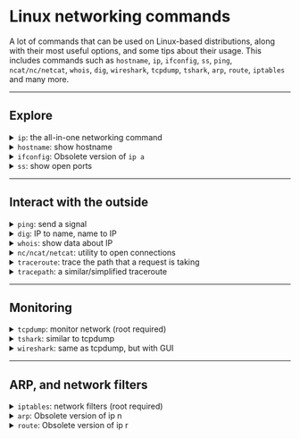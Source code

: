 # Linux networking commands

A lot of commands that can be used on Linux-based distributions, along with their most useful options, and some tips about their usage. This includes commands such as `hostname`, `ip`, `ifconfig`, `ss`, `ping`, `ncat/nc/netcat`, `whois`, `dig`, `wireshark`, `tcpdump`, `tshark`, `arp`, `route`, `iptables` and many more.

<hr class="sl">

## Explore

<details class="details-e mt-4">
<summary><code>ip</code>: the all-in-one networking command</summary>
<div class="row row-cols-md-2"><div>

Show all interfaces <small>(a=addr=address, l=link)</small>

```bash
$ ip a
$ ip l
```

Show one interface "eth0" addresses/links

```bash
$ ip addr show dev0
$ ip link show dev0
```
<br>

Useful option: `-r` to show names instead of IPs.
</div><div>

Show routing table <small>(r=route)</small>

```bash
$ ip r
```

To add a route, you need "_dest", "_gateway", and "_interface"

```bash
$ ip r add _dest via _gateway dev _interface
```

Show ARP cache <small>(n=neigh=neighbor)</small>

```bash
$ ip n
```
</div></div>
</details>

<div class="row row-cols-md-3"><div>
<details class="details-e">
<summary><code>hostname</code>: show hostname</summary>

```bash
$ hostname
```

Show host domain

```bash
$ hostname -d
```

</details>
</div><div>
<details class="details-e">
<summary><code>ifconfig</code>: Obsolete version of <code>ip a</code></summary>

Show information about the network. Note that RT = received, TX = emitted. Print info about all interfaces:

```bash
$ ifconfig -a
```

Only one interface "eth0"

```bash
$ ifconfig eth0
```

</details>
</div><div>
<details class="details-e">
<summary><code>ss</code>: show open ports</summary>

The command can be filtered (`-a`=all, `-4`=IPV4, `-u`=udp...)

```bash
$ ss
$ ss -a
$ ss -4
$ ss -u
```
</details>
</div></div>

<hr class="sr">

## Interact with the outside

<div class="row row-cols-md-2 mt-4"><div>
<details class="details-e">
<summary><code>ping</code>: send a signal</summary>

```bash
$ ping google.fr
$ ping 8.8.8.8
```

Do "x" pings

```bash
$ ping -c x google.fr
```

Other options

* `-b ip`: ping all addresses in the IP range
* `-t ttl`: set the time to live of the ping
* `-s size`: the size of the "ping"
* `-i interval`: the interval between pings
* `-v`: verbose
* `-i interface`: pass via interface
</details>
</div><div>
<details class="details-e">
<summary><code>dig</code>: IP to name, name to IP</summary>

You can give a domain name, or an IP (`-x`).

```bash
# Name
$ dig google.fr
# IP
$ dig -x 8.8.8.8
```

Domain name resolution is done by asking a **DNS server**. You can pick which DNS server should be used with `@` (1.1.1.1, 8.8.8.8/8.8.4.4=google...).

```bash
$ dig google.fr @8.8.8.8
```

We can explicitly ask for some data by using the option `-t` with one of the following

* `NS`: nameserver
* `A`: IPV4
* `AAAA`: IPV6
* `MS`: mail server

```bash
$ dig google.fr -t A
;; ANSWER SECTION:
google.fr.              300     IN      A  172.217.13.131
$ dig google.fr -t AAAA
;; ANSWER SECTION:
google.fr.              300     IN      AAAA 2607:f8b0:4020:805::2003
```

You can also add options: `+stats +trace +nodnssec`.
</details>
</div></div>

<div class="row row-cols-md-2"><div>
<details class="details-e">
<summary><code>whois</code>: show data about IP</summary>

You can also use [whois via their website](https://www.whois.com/whois/).

```bash
$ whois google.fr
$ whois 8.8.8.8
```
</details>
</div><div>
<details class="details-e">
<summary><code>nc/ncat/netcat</code>: utility to open connections</summary>

If you want to be a server, you can pick a port, and listen to find

```bash
$ netcat localhost 33666 -l
$ netcat localhost -p 33666 -l
```

If you are a client, you can connect to a server, and send messages. The server will see them, along with any other client.

```bash
$ netcat localhost 33666
$ netcat localhost -p 33666
```
</details>
</div></div>

<div class="row row-cols-md-2"><div>
<details class="details-e">
<summary><code>traceroute</code>: trace the path that a request is taking</summary>

```bash
$ traceroute localhost
# pass via eth0
$ traceroute localhost -i eth0
```

Use TCP/SYN

```bash
$ sudo traceroute localhost -T
```

</details>
</div><div>
<details class="details-e">
<summary><code>tracepath</code>: a similar/simplified traceroute</summary>

```bash
$ tracepath localhost
```
</details>
</div></div>

<hr class="sl">

## Monitoring

<details class="details-e mt-4">
<summary><code>tcpdump</code>: monitor network (root required)</summary>
<div class="row row-cols-md-2"><div>

* `-i interface` : listen to this interface
* `-e`: show the header of the request
* `-n`: show names instead of addresses
* `-l`: copy results in a buffer (`tcpdump -l | tee file`)
* `-o`: no optimizations (listen take a lot of resources)
* `-F`: read from a file
* `-v`, and `-vv`: show more, or even more verbosity
* `-t`: do not show time
* `host name_or_address`: listen to only one host, you can add other hots with `AND host ...`

</div><div>

No examples yet.
</div></div>
</details>

<div class="row row-cols-md-2"><div>
<details class="details-e">
<summary><code>tshark</code>: similar to tcpdump</summary>

* `-f "filter"`: see [wireshark capture filters](https://gitlab.com/wireshark/wireshark/-/wikis/CaptureFilters)
* `-F file`: read from a file

```bash
$ tshark -i eth0 -f "host some_ip"
```

</details>
</div><div>
<details class="details-e">
<summary><code>wireshark</code>: same as tcpdump, but with GUI</summary>

See [wireshark](https://www.wireshark.org/download.html).

You can enter these in the main bar to filter entries

* `ip.src == some_ip`, or `ip.dest == some_ip`
* `tcp.port == some_port`, or `udp.port == some_port`
* `http.request.method == GET`, or `http.request.method == POST`...
* You can use `&&` (logical AND), `||` (logical OR), `!=` (different)

Once you find something interesting, right-click on it > Follow > Flux, and pick a protocol.

Use File > Export > HTTP to GET download files.
</details>
</div></div>

<hr class="sr">

## ARP, and network filters

<details class="details-e mt-4">
<summary><code>iptables</code>: network filters (root required)</summary>
<div class="row row-cols-md-2"><div>

* `-t table`: FILTER by default
* `-A chain`: add a rule at the end of the chain
* `-I chain`: add a rule at the start of the chain
* `-D chain`: delete a rule
* `-o interface`: exit via "interface"
* `-i interface`: enter using "interface"
* `-j action`: a chain or:
  * `SNAT/DNAT`: translation source/destination
  * `ACCEPT`: allow
  * `DENY/DROP`: deny without notifying the sender
  * `REJECT`: deny, but notify the sender
* `-s ip`: source <small>(separated by colons)</small>
* `-d ip`: destination (s<small>(separated by colons)</small>
* `--sport port`: source port
* `--dport port`: destination port
* `--to ip`: if SNAT/DNAT, the new source/destination
* `-p protocol`: which protocol

**Note**: you can use `!` (NOT), such as `-s !127.0.0.1` meaning every packet not having "127.0.0.1" as `source` will be filtered.
</div><div>

No examples yet.
</div></div>
</details>

<div class="row row-cols-md-2"><div>
<details class="details-e">
<summary><code>arp</code>: Obsolete version of ip n</summary>

Show ARP cache. Obsolete. See `ip n`.
</details>
</div><div>
<details class="details-e">
<summary><code>route</code>: Obsolete version of ip r</summary>

Show routing table. See `ip r`.
</details>
</div></div>